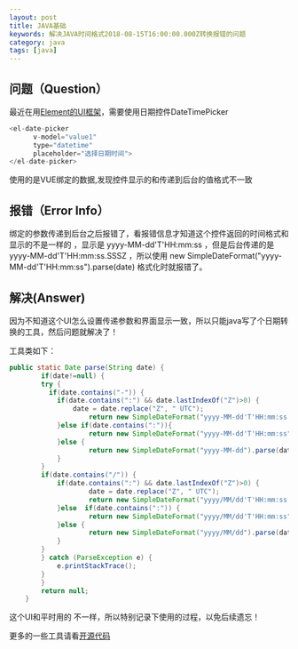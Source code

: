 ```yaml
---
layout: post
title: JAVA基础
keywords: 解决JAVA时间格式2018-08-15T16:00:00.000Z转换报错的问题
category: java
tags: [java] 
---
```


## 问题（Question）
最近在用[Element的UI框架](http://element-cn.eleme.io/)，需要使用日期控件DateTimePicker  

``` javascript
<el-date-picker
      v-model="value1"
      type="datetime"
      placeholder="选择日期时间">
</el-date-picker>

```
使用的是VUE绑定的数据,发现控件显示的和传递到后台的值格式不一致

## 报错（Error Info）
绑定的参数传递到后台之后报错了，看报错信息才知道这个控件返回的时间格式和显示的不是一样的 ，显示是 yyyy-MM-dd'T'HH:mm:ss ，但是后台传递的是 yyyy-MM-dd'T'HH:mm:ss.SSSZ ，所以使用 new SimpleDateFormat("yyyy-MM-dd'T'HH:mm:ss").parse(date) 格式化时就报错了。

## 解决(Answer)
因为不知道这个UI怎么设置传递参数和界面显示一致，所以只能java写了个日期转换的工具，然后问题就解决了！

工具类如下：

``` java
public static Date parse(String date) {
    	if(date!=null) {
		try {
		  if(date.contains("-")) {
			if(date.contains(":") && date.lastIndexOf("Z")>0) {
				date = date.replace("Z", " UTC");
					return new SimpleDateFormat("yyyy-MM-dd'T'HH:mm:ss.SSS Z").parse(date);
			}else if(date.contains(":")){
					return new SimpleDateFormat("yyyy-MM-dd'T'HH:mm:ss").parse(date);
			}else {
					return new SimpleDateFormat("yyyy-MM-dd").parse(date);
			}
		}
		if(date.contains("/")) {
			if(date.contains(":") && date.lastIndexOf("Z")>0) {
					date = date.replace("Z", " UTC");
					return new SimpleDateFormat("yyyy/MM/dd'T'HH:mm:ss.SSS Z").parse(date);
			}else  if(date.contains(":")) {
					return new SimpleDateFormat("yyyy/MM/dd'T'HH:mm:ss").parse(date);
			}else {
					return new SimpleDateFormat("yyyy/MM/dd").parse(date);
			}
		}
		} catch (ParseException e) {
			e.printStackTrace();
		}
    	}
        return null;
    }
```

这个UI和平时用的 不一样，所以特别记录下使用的过程，以免后续遗忘！

更多的一些工具请看[开源代码](https://github.com/108day/java-common-utils)
